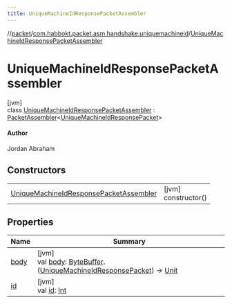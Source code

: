 ```yaml
---
title: UniqueMachineIdResponsePacketAssembler
---
```

//[packet](../../../index.html)/[com.habbokt.packet.asm.handshake.uniquemachineid](../index.html)/[UniqueMachineIdResponsePacketAssembler](index.html)



# UniqueMachineIdResponsePacketAssembler



[jvm]\
class [UniqueMachineIdResponsePacketAssembler](index.html) : [PacketAssembler](../../../../api/api/com.habbokt.api.packet/-packet-assembler/index.html)&lt;[UniqueMachineIdResponsePacket](../-unique-machine-id-response-packet/index.html)&gt; 

#### Author



Jordan Abraham



## Constructors


| | |
|---|---|
| [UniqueMachineIdResponsePacketAssembler](-unique-machine-id-response-packet-assembler.html) | [jvm]<br>constructor() |


## Properties


| Name | Summary |
|---|---|
| [body](../../com.habbokt.packet.asm.room.users/-users-packet-assembler/index.html#834990349%2FProperties%2F-1665284158) | [jvm]<br>val [body](../../com.habbokt.packet.asm.room.users/-users-packet-assembler/index.html#834990349%2FProperties%2F-1665284158): [ByteBuffer](https://docs.oracle.com/javase/8/docs/api/java/nio/ByteBuffer.html).([UniqueMachineIdResponsePacket](../-unique-machine-id-response-packet/index.html)) -&gt; [Unit](https://kotlinlang.org/api/latest/jvm/stdlib/kotlin/-unit/index.html) |
| [id](../../com.habbokt.packet.asm.room.users/-users-packet-assembler/index.html#-1919005644%2FProperties%2F-1665284158) | [jvm]<br>val [id](../../com.habbokt.packet.asm.room.users/-users-packet-assembler/index.html#-1919005644%2FProperties%2F-1665284158): [Int](https://kotlinlang.org/api/latest/jvm/stdlib/kotlin/-int/index.html) |

